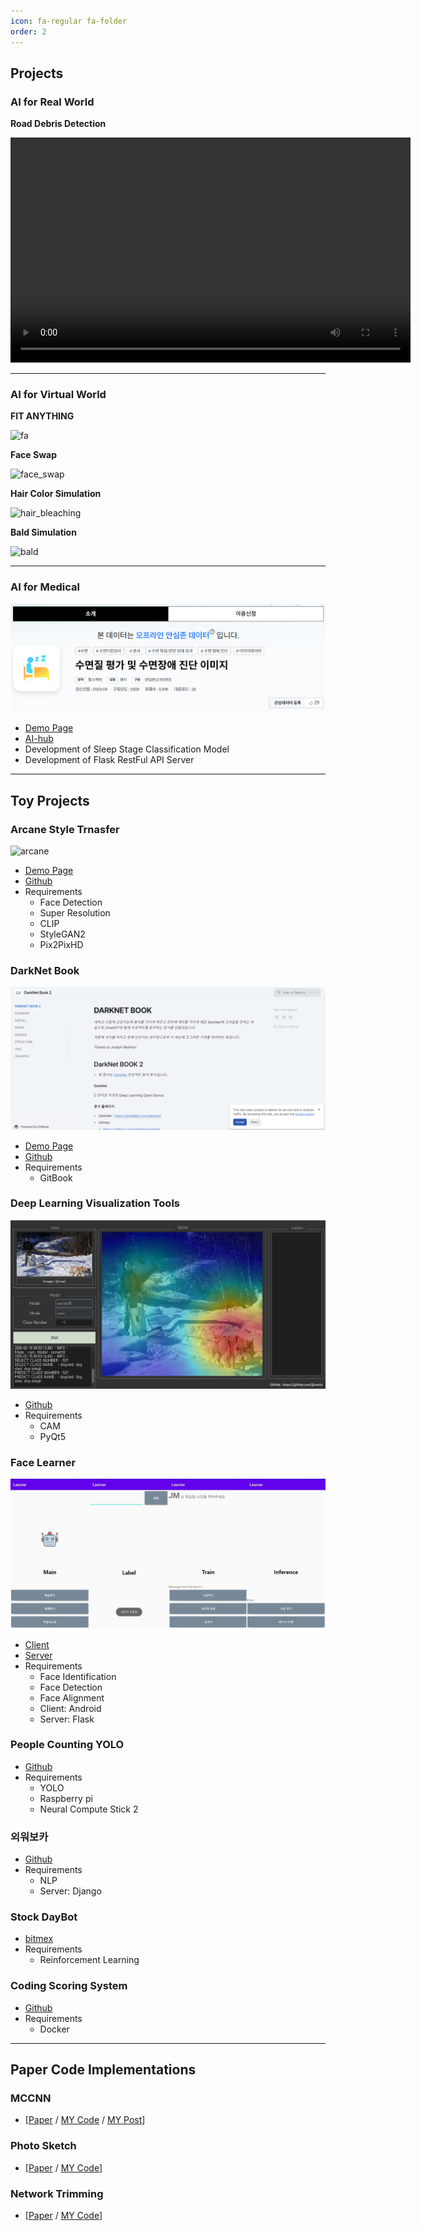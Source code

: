 ```yaml
---
icon: fa-regular fa-folder
order: 2
---
```


## Projects

### AI for Real World

**Road Debris Detection**



<video width="640" height="360" controls>
  <source src="/assets/img/post_img/about/road-hazard-detection-demo1.mp4" type="video/mp4">
  Your browser does not support the video tag.
</video>



---

### AI for Virtual World

**FIT ANYTHING**



![fa](/assets/img/post_img/about/fa.png)




**Face Swap**



![face_swap](/assets/img/post_img/about/face_swap.png)



**Hair Color Simulation**



![hair_bleaching](/assets/img/post_img/about/hair_bleaching.png)



**Bald Simulation**



![bald](/assets/img/post_img/about/bald.png)



---

### AI for Medical



![sleep](/assets/img/post_img/about/sleep.png)



- [Demo Page](https://sleepai.kr/)
- [AI-hub](https://aihub.or.kr/aihubdata/data/view.do?currMenu=115&topMenu=100&aihubDataSe=realm&dataSetSn=210)
- Development of Sleep Stage Classification Model
- Development of Flask RestFul API Server

---

## Toy Projects

### Arcane Style Trnasfer



![arcane](/assets/img/post_img/about/arcane.png)



- [Demo Page](https://huggingface.co/spaces/jjxxmiin/ArcaneStyleTransfer)
- [Github](https://github.com/jjxxmiin/anime_style_transfer_pytorch)
- Requirements
  - Face Detection
  - Super Resolution
  - CLIP
  - StyleGAN2
  - Pix2PixHD

### DarkNet Book



![darknet](/assets/img/post_img/about/darknet.png)



- [Demo Page](https://opensource-book.gitbook.io/darknet-book-2)
- [Github](https://github.com/jjxxmiin/darknet_book_2)
- Requirements
  - GitBook

### Deep Learning Visualization Tools



![learner](/assets/img/post_img/about/cam.png)



- [Github](https://github.com/jjxxmiin/DeepVisual_QTorch)
- Requirements
  - CAM
  - PyQt5

### Face Learner



![learner](/assets/img/post_img/about/learner.png)



- [Client](https://github.com/jjxxmiin/Learner)
- [Server](https://github.com/jjxxmiin/Learner_server)
- Requirements
  - Face Identification
  - Face Detection
  - Face Alignment
  - Client: Android
  - Server: Flask

### People Counting YOLO

- [Github](https://github.com/jjxxmiin/People_counting_yolo)
- Requirements
  - YOLO
  - Raspberry pi
  - Neural Compute Stick 2

### 외워보카

- [Github](https://github.com/remindvoca/server)
- Requirements
  - NLP
  - Server: Django

### Stock DayBot

- [bitmex](https://github.com/jjxxmiin/bitmex_trader)
- Requirements
  - Reinforcement Learning

### Coding Scoring System

- [Github](https://github.com/ByoungJoonIm/Capstone_Design)
- Requirements
  - Docker

---

## Paper Code Implementations

### MCCNN

- [[Paper](https://www.semanticscholar.org/paper/Single-Image-Crowd-Counting-via-Multi-Column-Neural-Zhang-Zhou/2dc3b3eff8ded8914c8b536d05ee713ff0cdf3cd) / [MY Code](https://github.com/jjxxmiin/MCCNN) / [MY Post](https://jjxxmiin.github.io/paper/2019/03/08/MCNN/)]

### Photo Sketch
- [[Paper](https://arxiv.org/abs/1901.00542) / [MY Code](https://github.com/jjxxmiin/PhotoSketch_Pytorch)]

### Network Trimming
- [[Paper](https://arxiv.org/abs/1607.03250) / [MY Code](https://github.com/jjxxmiin/Network_Trimming_Pytorch)]
